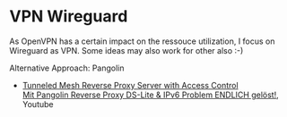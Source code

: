 # VPN Wireguard
As OpenVPN has a certain impact on the ressouce utilization, I focus on Wireguard as VPN. Some ideas may also work for other also :-)

Alternative Approach: Pangolin
- [Tunneled Mesh Reverse Proxy Server with Access Control](https://github.com/fosrl/pangolin)<br>
  [Mit Pangolin Reverse Proxy DS-Lite & IPv6 Problem ENDLICH gelöst!](https://www.youtube.com/watch?v=z3Ao9CWH0GU), Youtube
